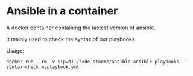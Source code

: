 # Ansible in a container

A docker container containing the lastest version of ansible.

It mainly used to check the syntax of our playbooks.

Usage:

    docker run --rm -v $(pwd):/code stormz/ansible ansible-playbooks --syntax-check myplaybook.yml
